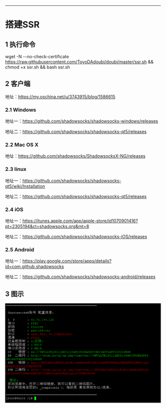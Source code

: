 ------



# 搭建SSR

## 1 执行命令

   wget -N --no-check-certificate https://raw.githubusercontent.com/ToyoDAdoubi/doubi/master/ssr.sh && chmod +x ssr.sh && bash ssr.sh
   
## 2 客户端

   地址：https://my.oschina.net/u/3743915/blog/1586615

### 2.1 Windows

   地址一：https://github.com/shadowsocks/shadowsocks-windows/releases
   
   地址二：https://github.com/shadowsocks/shadowsocks-qt5/releases
        
### 2.2 Mac OS X

   地址：https://github.com/shadowsocks/ShadowsocksX-NG/releases
   
### 2.3 linux

   地址一：https://github.com/shadowsocks/shadowsocks-qt5/wiki/Installation
   
   地址二：https://github.com/shadowsocks/shadowsocks-qt5/releases
        
### 2.4 iOS

   地址一：https://itunes.apple.com/app/apple-store/id1070901416?pt=2305194&ct=shadowsocks.org&mt=8
   
   地址二：https://github.com/shadowsocks/shadowsocks-iOS/releases
        
### 2.5 Android

   地址一：https://play.google.com/store/apps/details?id=com.github.shadowsocks
   
   地址二：https://github.com/shadowsocks/shadowsocks-android/releases
        
## 3 图示

   ![](../../images/SSR/ssr.png__thumbnail)
